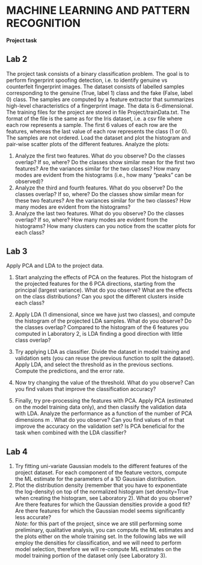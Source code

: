 # MACHINE LEARNING AND PATTERN RECOGNITION
#### Project task
## Lab 2
The project task consists of a binary classification problem. The goal is to perform fingerprint spoofing detection, i.e. to identify genuine vs counterfeit fingerprint images. The dataset consists of labelled samples corresponding to the genuine (True, label 1) class and the fake (False, label 0) class. The samples are computed by a feature extractor that summarizes high-level characteristics of a fingerprint image. The data is 6-dimensional.
The training files for the project are stored in file Project/trainData.txt. The format of the file is the same as for the Iris dataset, i.e. a csv file where each row represents a sample. The first 6 values of each row are the features, whereas the last value of each row represents the class (1 or 0). The samples are not ordered. 
Load the dataset and plot the histogram and pair-wise scatter plots of the different features. Analyze the plots:
1.	Analyze the first two features. What do you observe? Do the classes overlap? If so, where? Do the classes show similar mean for the first two features? Are the variances similar for the two classes? How many modes are evident from the histograms (i.e., how many “peaks” can be observed)?
2.	Analyze the third and fourth features. What do you observe? Do the classes overlap? If so, where? Do the classes show similar mean for these two features? Are the variances similar for the two classes? How many modes are evident from the histograms?
3.	Analyze the last two features. What do you observe? Do the classes overlap? If so, where? How many modes are evident from the histograms? How many clusters can you notice from the scatter plots for each class?
## Lab 3
Apply PCA and LDA to the project data.
1. Start analyzing the effects of PCA on the features. Plot
the histogram of the projected features for the 6 PCA directions, starting from the principal (largest
variance). What do you observe? What are the effects on the class distributions? Can you spot the
different clusters inside each class?

2. Apply LDA (1 dimensional, since we have just two classes), and compute the histogram of the projected
LDA samples. What do you observe? Do the classes overlap? Compared to the histogram of the 6
features you computed in Laboratory 2, is LDA finding a good direction with little class overlap?

3. Try applying LDA as classifier. Divide the dataset in model training and validation sets (you can reuse
the previous function to split the dataset). Apply LDA, and select the threshold as in the previous
sections. Compute the predictions, and the error rate.

4. Now try changing the value of the threshold. What do you observe? Can you find values that improve
the classification accuracy?

5. Finally, try pre-processing the features with PCA. Apply PCA (estimated on the model training data
only), and then classify the validation data with LDA. Analyze the performance as a function of the
number of PCA dimensions m . What do you observe? Can you find values of m that improve the
accuracy on the validation set? Is PCA beneficial for the task when combined with the LDA classifier?
## Lab 4
1. Try fitting uni-variate Gaussian models to the different features of the project dataset. For each component
of the feature vectors, compute the ML estimate for the parameters of a 1D Gaussian distribution.
2. Plot the distribution density (remember that you have to exponentiate the log-density) on top of the
normalized histogram (set density=True when creating the histogram, see Laboratory 2). What do
you observe? Are there features for which the Gaussian densities provide a good fit? Are there features
for which the Gaussian model seems significantly less accurate?  
*Note*: for this part of the project, since we are still performing some preliminary, qualitative analysis,
you can compute the ML estimates and the plots either on the whole training set. In the following labs
we will employ the densities for classification, and we will need to perform model selection, therefore we
will re-compute ML estimates on the model training portion of the dataset only (see Laboratory 3).